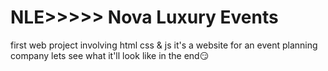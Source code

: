 # NLE>>>>> Nova Luxury Events
first web project involving html css & js
it's a website for an event planning company 
lets see what it'll look like in the end😏
